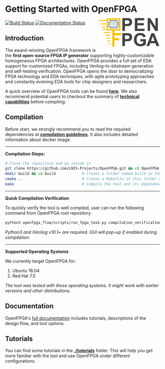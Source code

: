 # Getting Started with OpenFPGA <img src="./docs/source/overview/figures/OpenFPGA_logo.png" width="200" align="right">
[![Build Status](https://travis-ci.com/LNIS-Projects/OpenFPGA.svg?branch=master)](https://travis-ci.com/LNIS-Projects/OpenFPGA)
[![Documentation Status](https://readthedocs.org/projects/openfpga/badge/?version=master)](https://openfpga.readthedocs.io/en/master/?badge=master)

## Introduction

The award-winning OpenFPGA framework is the **first open-source FPGA IP generator** supporting highly-customizable homogeneous FPGA architectures. OpenFPGA provides a full set of EDA support for customized FPGAs, including Verilog-to-bitstream generation and self-testing verification. OpenFPGA opens the door to democratizing FPGA technology and EDA techniques, with agile prototyping approaches and constantly evolving EDA tools for chip designers and researchers.

A quick overview of OpenFPGA tools can be found [**here**](https://openfpga.readthedocs.io/en/master/tutorials/tools.html).
We also recommend potential users to checkout the summary of [**technical capabilities**](https://openfpga.readthedocs.io/en/master/overview/tech_highlights.html) before compiling.

## Compilation

Before start, we strongly recommend you to read the required dependencies at [**compilation guidelines**](https://openfpga.readthedocs.io/en/master/tutorials/compile.html).
It also includes detailed information about docker image. 

---

**Compilation Steps:**

```bash
# Clone the repository and go inside it
git clone https://github.com/LNIS-Projects/OpenFPGA.git && cd OpenFPGA
mkdir build && cd build            # Create a folder named build in the OpenPFGA repository
cmake ..                           # Create a Makefile in this folder using cmake
make                               # Compile the tool and its dependencies
```

---

**Quick Compilation Verification**

To quickly verify the tool is well compiled, user can run the following command from OpenFPGA root repository.
```bash
python3 openfpga_flow/scripts/run_fpga_task.py compilation_verification --debug --show_thread_logs
```

*Python3 and iVerilog v10.1+ are required. GUI will pop-up if enabled during compilation.*

---

**Supported Operating Systems**

We currently target OpenFPGA for:
 1. Ubuntu 18.04
 2. Red Hat 7.5

*The tool was tested with these operating systems. It might work with earlier versions and other distributions.*

## Documentation

OpenFPGA's [full documentation](https://openfpga.readthedocs.io/en/master/) includes tutorials, descriptions of the design flow, and tool options.

## Tutorials

You can find some tutorials in the [**./tutorials**](./docs/source/tutorials/) folder. This will help you get more familiar with the tool and use OpenFPGA under different configurations. 
